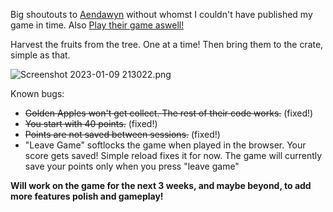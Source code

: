 Big shoutouts to [Aendawyn](https://ldj.am/$315825) without whomst I couldn't have published my game in time. Also [Play their game aswell!](https://ldj.am/$315866)

Harvest the fruits from the tree. One at a time! Then bring them to the crate, simple as that.

![Screenshot 2023-01-09 213022.png](///raw/9d4/44/z/559c0.png)

Known bugs:
- ~~Golden Apples won't get collect. The rest of their code works.~~ (fixed!)
- ~~You start with 40 points.~~ (fixed!)
- ~~Points are not saved between sessions.~~ (fixed!)
- "Leave Game" softlocks the game when played in the browser. Your score gets saved! Simple reload fixes it for now. The game will currently save your points only when you press "leave game"

**Will work on the game for the next 3 weeks, and maybe beyond, to add more features polish and gameplay!**
